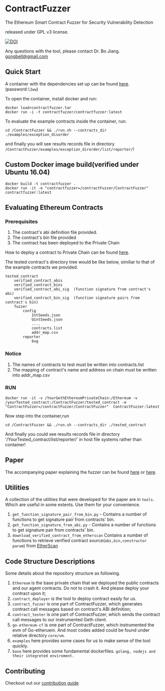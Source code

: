 # ContractFuzzer

The Ethereum Smart Contract Fuzzer for Security Vulnerability Detection

released under GPL v3 license.

[![DOI](https://zenodo.org/badge/DOI/10.5281/zenodo.1341421.svg)](https://doi.org/10.5281/zenodo.1341421)


Any questions with the tool, please contact Dr. Bo Jiang. gongbell@gmail.com

## Quick Start

A container with the dependencies set up can be found [here](https://pan.baidu.com/s/1NZJGY4Zks0ZulPt5QnScCA).(password:`l2ww`)

To open the container, install docker and run:
```
docker load<contractfuzzer.tar 
docker run -i -t contractfuzzer/contractfuzzer:latest
```

To evaluate the example contracts inside the container, run:

```
cd /ContractFuzzer && ./run.sh --contracts_dir ./examples/exception_disorder
```

and finally you will see results records file in directory  `/ContractFuzzer/examples/exception_dirorder/list/reporter/`!

## Custom Docker image build(verified under Ubuntu 16.04)


```
docker build -t contractfuzzer .
docker run -it -e "contractfuzzer=/contractFuzzer/ContractFuzzer"  contractfuzzer:latest
```

## Evaluating Ethereum Contracts
### Prerequisites

1. The contract's abi definition file provided.
2. The contract's bin file provided
3. The contract has been deployed to the Private Chain

How to deploy a contract to Private Chain can be found [here](./how-to-deploy-a-contract.md).

The tested contract's directory tree would be like below, similiar to that of the example contracts we provided.
```
tested_contract
    verified_contract_abis
    verified_contract_bins
    verified_contract_abi_sig  (function signature from contract's abi)
    verified_contract_bin_sig  (function signature pairs from contract's bin)
    fuzzer
        config
            IntSeeds.json
            UintSeeds.json
            ....
            contracts.list
            addr_map.csv
        reporter
            bug
```
### Notice

1. The names of contracts to test must be written into contracts.list  
2. The mapping of contract's name and address on chain must be written into addr_map.csv

### RUN

```
docker run -it -v /YourGethEthereumPrivateChain:/Ethereum -v /yourTested_contract:/ContractFuzzer/tested_contract -e "ContractFuzzer=/contractFuzzer/ContractFuzzer"  ContractFuzzer:latest
```

Now step into the container,run
```
cd /ContractFuzzer && ./run.sh --contracts_dir ./tested_contract
```

And finally you could see results records file in directory '/YourTested_contract/list/reporter/' in host file systems rather than container!


## Paper

The accompanying paper explaining the fuzzer can be found [here](https://github.com/gongbell/ContractFuzzer/blob/master/ASE18-ContractFuzzer.pdf) or [here](http://jiangbo.buaa.edu.cn/ContractFuzzerASE18.pdf).


## Utilities

A collection of the utilities that were developed for the paper are in `tools`. Which are useful in some extents. Use them for your convenience.

1. `get_function_signature_pair_from_bin.py` - Contains a number of functions to get signature pair from contracts' bin.
2. `get_function_signature_from_abi.py` - Contains a number of functions to get signature pair from contracts' bin.
3. `download_verified_contract_from_etherscan`  Contains a number of functions to retrieve verified contract source(`abi,bin,constructor param`) from [EtherScan](https://etherscan.io)

## Code Structure Descriptions

Some details about the repository structure as following.

1. `Ethereum` is the base private chain that we deployed the public contracts and  our agent contracts. Do not to crash it. And please deploy your contract upon it;
2. `contract_deployer` is the tool to deploy contract easily for us.
3. `contract_fuzzer` is one part of ContractFuzzer, which generates contract call messages based on contract's ABI definition;
4.  `contract_tester` is one part of ContractFuzzer, which sends the contract call messages to our instrumented Geth client.
5.  `go-ethereum-cf` is one part of ContractFuzzer, which instrumented the evm of Go-etheruem. And most codes added could be found under relative directory `core/vm`.
6.  `examples` here provides some cases for us to make sense of the tool quickly.
7.  `base` here provides some fundamental dockerfiles. `golang, nodejs and their integreted enviroment.`

## Contributing

Checkout out our [contribution guide](https://github.com/gongbell/ContractFuzzer/blob/master/CONTRIBUTING.md) 



